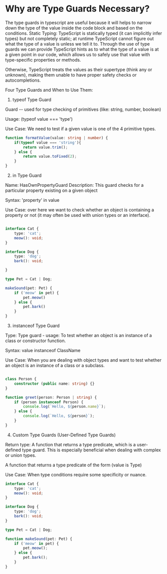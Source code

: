 # Why are Type Guards Necessary?

The type guards in typescript are useful because it will helps to narrow down the type of the value inside the code block and based on the conditions. Static Typing: TypeScript is statically typed (it can implicitly infer types) but not completely static; at runtime TypeScript cannot figure out what the type of a value is unless we tell it to. Through the use of type guards we can provide TypeScript hints as to what the type of a value is at a given point in our code, which allows us to safely use that value with type-specific properties or methods.

Otherwise, TypeScript treats the values as their supertype (think any or unknown), making them unable to have proper safety checks or autocompletions.

Four Type Guards and When to Use Them:

1. typeof Type Guard

Guard -- used for type checking of primitives (like: string, number, boolean)

Usage: (typeof value === 'type')

Use Case: We need to test if a given value is one of the 4 primitive types.

```typescript
function formatValue(value: string | number) {
    if(typeof value === 'string'){
        return value.trim();
    } else {
        return value.toFixed(2);
    }
}
```

2. in Type Guard

Name: HasOwnPropertyGuard Description: This guard checks for a particular property existing on a given object

Syntax: 'property' in value

Use Case: over here we want to check whether an object is containing a property or not (it may often be used with union types or an interface).

```typescript

interface Cat {
    type: 'cat';
    meow(): void;
}

interface Dog {
    type: 'dog';
    bark(): void;

}

type Pet = Cat | Dog;

makeSound(pet: Pet) {
    if ('meow' in pet) {
        pet.meow()
    } else {
        pet.bark()
    }
}
```

3. instanceof Type Guard

Type: Type guard - usage: To test whether an object is an instance of a class or constructor function.

Syntax: value instanceof ClassName

Use Case: When you are dealing with object types and want to test whether an object is an instance of a class or a subclass.

```typescript

class Person {
    constructor (public name: string) {}
}

function greet(person: Person | string) {
    if (person instanceof Person) {
        console.log(`Hello, ${person.name}`);
    } else {
        console.log(`Hello, ${person}`);
    }
}
```

4. Custom Type Guards (User-Defined Type Guards)

Return type: A function that returns a type predicate, which is a user-defined type guard. This is especially beneficial when dealing with complex or union types.

A function that returns a type predicate of the form (value is Type)

Use Case: When type conditions require some specificity or nuance.

```typescript
interface Cat {
    type: 'cat';
    meow(): void;
}

interface Dog {
    type: 'dog';
    bark(): void;
}

type Pet = Cat | Dog;

function makeSound(pet: Pet) {
    if ('meow' in pet) {
        pet.meow(); 
    } else {
        pet.bark();
    }
}

```